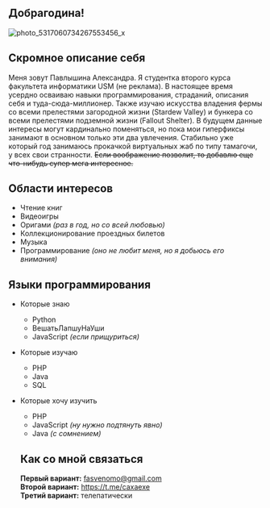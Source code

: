 ## Добрагодина!
![photo_5317060734267553456_x](https://github.com/user-attachments/assets/143d01d5-0a19-4390-8c17-7e63a28fc4e0)


## Скромное описание себя
Меня зовут Павлышина Александра. Я студентка второго курса факультета информатики USM (не реклама). В настоящее время усердно осваиваю навыки программирования, страданий, описания себя и туда-сюда-миллионер. Также изучаю искусства владения фермы со всеми прелестями загородной жизни (Stardew Valley) и бункера со всеми прелестями подземной жизни (Fallout Shelter). В будущем данные интересы могут кардинально поменяться, но пока мои гиперфиксы занимают в основном только эти два увлечения. Стабильно уже который год занимаюсь прокачкой виртуальных жаб по типу тамагочи, у всех свои странности. ~~Если воображение позволит, то добавлю еще что-нибудь супер мега интересное.~~


## Области интересов
- Чтение книг
- Видеоигры
- Оригами *(раз в год, но со всей любовью)*
- Коллекционирование проездных билетов
- Музыка
- Программирование *(оно не любит меня, но я добьюсь его внимания)*

## Языки программирования
- Которые знаю
  - Python
  - ВешатьЛапшуНаУши
  - JavaScript *(если прищуриться)*

- Которые изучаю
  - PHP
  - Java
  - SQL

- Которые хочу изучить
  - PHP
  - JavaScript *(ну нужно подтянуть явно)*
  - Java *(с сомнением)*
 
  ## Как со мной связаться
  **Первый вариант:** fasvenomo@gmail.com  
  **Второй вариант:** https://t.me/caxaexe  
  **Третий вариант:** телепатически  

